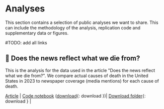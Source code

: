 # Analyses

This section contains a selection of public analyses we want to share. This can include the methodology of the analysis, replication code and supplementary data or figures.

#TODO: add all links

## 📰 Does the news reflect what we die from?

This is the analysis for the data used in the article "Does the news reflect what we die from?". We compare actual causes of death in the United States in 2023 to newspaper coverage (media mentions) for each cause of death.

[Article]() | [Code notebook](./media_deaths/media_deaths_analysis.ipynb) ([download](./media_deaths/media_deaths_analysis.ipynb){: download })| [Download folder](./media_deaths/){: download } |


